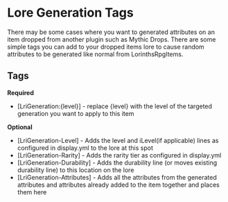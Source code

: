 # Lore Generation Tags #

There may be some cases where you want to generated attributes on an item dropped from another plugin such as Mythic Drops. There are some simple tags you can add to your dropped items lore to cause random attributes to be generated like normal from LorinthsRpgItems.

## Tags ##
**Required**
* [LriGeneration:{level}] - replace {level} with the level of the targeted generation you want to apply to this item

**Optional**
* [LriGeneration-Level] - Adds the level and iLevel(if applicable) lines as configured in display.yml to the lore at this spot
* [LriGeneration-Rarity] - Adds the rarity tier as configured in display.yml
* [LriGeneration-Durability] - Adds the durability line (or moves existing durability line) to this location on the lore
* [LriGeneration-Attributes] - Adds all the attributes from the generated attributes and attributes already added to the item together and places them here